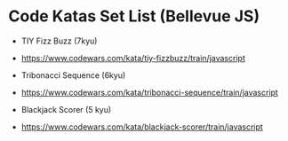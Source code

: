 # Code Katas Set List (Bellevue JS)

- TIY Fizz Buzz (7kyu)
- https://www.codewars.com/kata/tiy-fizzbuzz/train/javascript

- Tribonacci Sequence (6kyu)
- https://www.codewars.com/kata/tribonacci-sequence/train/javascript

- Blackjack Scorer (5 kyu)
- https://www.codewars.com/kata/blackjack-scorer/train/javascript